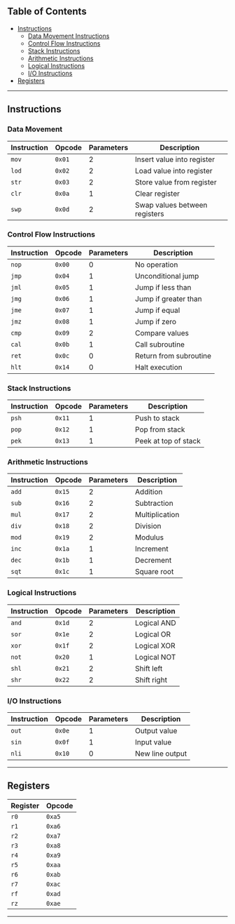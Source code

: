 ## Table of Contents
- [Instructions](#instructions)
  - [Data Movement Instructions](#data-movement-instructions)
  - [Control Flow Instructions](#control-flow-instructions)
  - [Stack Instructions](#stack-instructions)
  - [Arithmetic Instructions](#arithmetic-instructions)
  - [Logical Instructions](#logical-instructions)
  - [I/O Instructions](#io-instructions)
- [Registers](#registers)

---

## Instructions

### Data Movement 
| Instruction | Opcode | Parameters | Description                      |
|-------------|--------|------------|----------------------------------|
|  `mov`      | `0x01` |   2        | Insert value into register       |
|  `lod`      | `0x02` |   2        | Load value into register         |
|  `str`      | `0x03` |   2        | Store value from register        |
|  `clr`      | `0x0a` |   1        | Clear register                   |
|  `swp`      | `0x0d` |   2        | Swap values between registers    |

### Control Flow Instructions
| Instruction | Opcode | Parameters | Description                      |
|-------------|--------|------------|----------------------------------|
|  `nop`      | `0x00` |   0        | No operation                    |
|  `jmp`      | `0x04` |   1        | Unconditional jump              |
|  `jml`      | `0x05` |   1        | Jump if less than               |
|  `jmg`      | `0x06` |   1        | Jump if greater than            |
|  `jme`      | `0x07` |   1        | Jump if equal                   |
|  `jmz`      | `0x08` |   1        | Jump if zero                    |
|  `cmp`      | `0x09` |   2        | Compare values                  |
|  `cal`      | `0x0b` |   1        | Call subroutine                 |
|  `ret`      | `0x0c` |   0        | Return from subroutine          |
|  `hlt`      | `0x14` |   0        | Halt execution                  |

### Stack Instructions
| Instruction | Opcode | Parameters | Description                      |
|-------------|--------|------------|----------------------------------|
|  `psh`      | `0x11` |   1        | Push to stack                   |
|  `pop`      | `0x12` |   1        | Pop from stack                  |
|  `pek`      | `0x13` |   1        | Peek at top of stack            |

### Arithmetic Instructions
| Instruction | Opcode | Parameters | Description                      |
|-------------|--------|------------|----------------------------------|
|  `add`      | `0x15` |   2        | Addition                        |
|  `sub`      | `0x16` |   2        | Subtraction                     |
|  `mul`      | `0x17` |   2        | Multiplication                  |
|  `div`      | `0x18` |   2        | Division                        |
|  `mod`      | `0x19` |   2        | Modulus                         |
|  `inc`      | `0x1a` |   1        | Increment                       |
|  `dec`      | `0x1b` |   1        | Decrement                       |
|  `sqt`      | `0x1c` |   1        | Square root                     |

### Logical Instructions
| Instruction | Opcode | Parameters | Description                      |
|-------------|--------|------------|----------------------------------|
|  `and`      | `0x1d` |   2        | Logical AND                     |
|  `sor`      | `0x1e` |   2        | Logical OR                      |
|  `xor`      | `0x1f` |   2        | Logical XOR                     |
|  `not`      | `0x20` |   1        | Logical NOT                     |
|  `shl`      | `0x21` |   2        | Shift left                      |
|  `shr`      | `0x22` |   2        | Shift right                     |

### I/O Instructions
| Instruction | Opcode | Parameters | Description                      |
|-------------|--------|------------|----------------------------------|
|  `out`      | `0x0e` |   1        | Output value                    |
|  `sin`      | `0x0f` |   1        | Input value                     |
|  `nli`      | `0x10` |   0        | New line output                 |

---

## Registers

|  Register  |  Opcode  |
|------------|----------|
|    `r0`    |  `0xa5`  |
|    `r1`    |  `0xa6`  |
|    `r2`    |  `0xa7`  |
|    `r3`    |  `0xa8`  |
|    `r4`    |  `0xa9`  |
|    `r5`    |  `0xaa`  |
|    `r6`    |  `0xab`  |
|    `r7`    |  `0xac`  |
|    `rf`    |  `0xad`  |
|    `rz`    |  `0xae`  |



---
